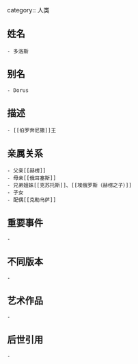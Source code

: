 category:: 人类
## 姓名
	- 多洛斯
## 别名
	- Dorus
## 描述
	- [[伯罗奔尼撒]]王
## 亲属关系
	- 父亲[[赫楞]]
	- 母亲[[俄耳塞斯]]
	- 兄弟姐妹[[克苏托斯]]、[[埃俄罗斯（赫楞之子）]]
	- 子女
	- 配偶[[克勒乌萨]]
## 重要事件
	-
## 不同版本
	-
## 艺术作品
	-
## 后世引用
	-
